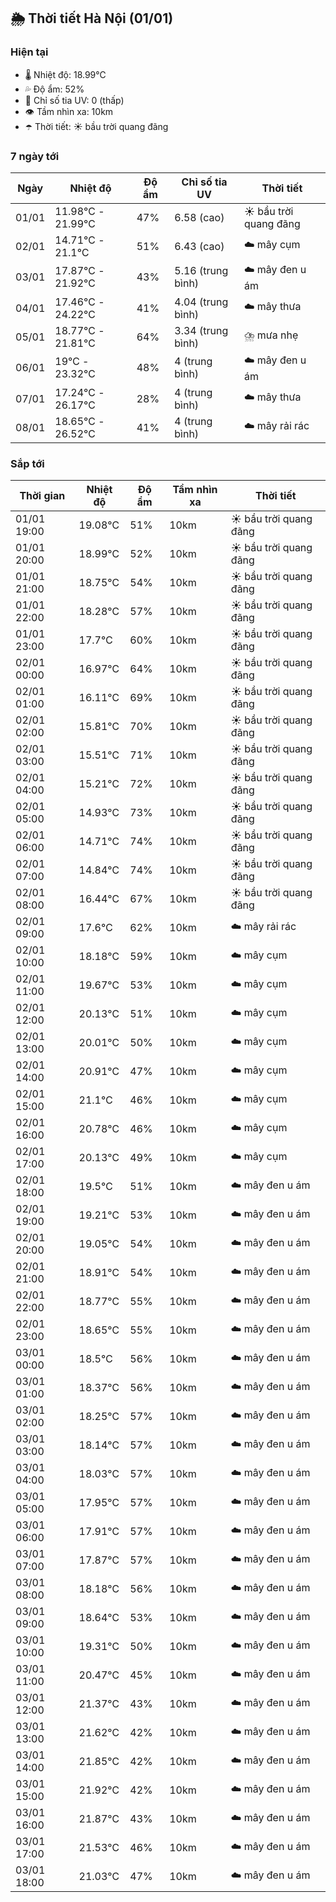 ## 🌦️ Thời tiết Hà Nội (01/01)

### Hiện tại

- 🌡️ Nhiệt độ: 18.99℃
- 💦 Độ ẩm: 52%
- 🌟 Chỉ số tia UV: 0 (thấp)
- 👁️ Tầm nhìn xa: 10km
- ☂️ Thời tiết: ☀️ bầu trời quang đãng

### 7 ngày tới

| Ngày | Nhiệt độ | Độ ẩm | Chỉ số tia UV | Thời tiết |
| --- | --- | --- | --- | --- |
| 01/01 | 11.98℃ - 21.99℃ | 47% | 6.58 (cao) | ☀️ bầu trời quang đãng |
| 02/01 | 14.71℃ - 21.1℃ | 51% | 6.43 (cao) | ☁️ mây cụm |
| 03/01 | 17.87℃ - 21.92℃ | 43% | 5.16 (trung bình) | ☁️ mây đen u ám |
| 04/01 | 17.46℃ - 24.22℃ | 41% | 4.04 (trung bình) | ☁️ mây thưa |
| 05/01 | 18.77℃ - 21.81℃ | 64% | 3.34 (trung bình) | ⛈️ mưa nhẹ |
| 06/01 | 19℃ - 23.32℃ | 48% | 4 (trung bình) | ☁️ mây đen u ám |
| 07/01 | 17.24℃ - 26.17℃ | 28% | 4 (trung bình) | ☁️ mây thưa |
| 08/01 | 18.65℃ - 26.52℃ | 41% | 4 (trung bình) | ☁️ mây rải rác |

### Sắp tới

| Thời gian | Nhiệt độ | Độ ẩm | Tầm nhìn xa | Thời tiết |
| --- | --- | --- | --- | --- |
| 01/01 19:00 | 19.08℃ | 51% | 10km | ☀️ bầu trời quang đãng |
| 01/01 20:00 | 18.99℃ | 52% | 10km | ☀️ bầu trời quang đãng |
| 01/01 21:00 | 18.75℃ | 54% | 10km | ☀️ bầu trời quang đãng |
| 01/01 22:00 | 18.28℃ | 57% | 10km | ☀️ bầu trời quang đãng |
| 01/01 23:00 | 17.7℃ | 60% | 10km | ☀️ bầu trời quang đãng |
| 02/01 00:00 | 16.97℃ | 64% | 10km | ☀️ bầu trời quang đãng |
| 02/01 01:00 | 16.11℃ | 69% | 10km | ☀️ bầu trời quang đãng |
| 02/01 02:00 | 15.81℃ | 70% | 10km | ☀️ bầu trời quang đãng |
| 02/01 03:00 | 15.51℃ | 71% | 10km | ☀️ bầu trời quang đãng |
| 02/01 04:00 | 15.21℃ | 72% | 10km | ☀️ bầu trời quang đãng |
| 02/01 05:00 | 14.93℃ | 73% | 10km | ☀️ bầu trời quang đãng |
| 02/01 06:00 | 14.71℃ | 74% | 10km | ☀️ bầu trời quang đãng |
| 02/01 07:00 | 14.84℃ | 74% | 10km | ☀️ bầu trời quang đãng |
| 02/01 08:00 | 16.44℃ | 67% | 10km | ☀️ bầu trời quang đãng |
| 02/01 09:00 | 17.6℃ | 62% | 10km | ☁️ mây rải rác |
| 02/01 10:00 | 18.18℃ | 59% | 10km | ☁️ mây cụm |
| 02/01 11:00 | 19.67℃ | 53% | 10km | ☁️ mây cụm |
| 02/01 12:00 | 20.13℃ | 51% | 10km | ☁️ mây cụm |
| 02/01 13:00 | 20.01℃ | 50% | 10km | ☁️ mây cụm |
| 02/01 14:00 | 20.91℃ | 47% | 10km | ☁️ mây cụm |
| 02/01 15:00 | 21.1℃ | 46% | 10km | ☁️ mây cụm |
| 02/01 16:00 | 20.78℃ | 46% | 10km | ☁️ mây cụm |
| 02/01 17:00 | 20.13℃ | 49% | 10km | ☁️ mây cụm |
| 02/01 18:00 | 19.5℃ | 51% | 10km | ☁️ mây đen u ám |
| 02/01 19:00 | 19.21℃ | 53% | 10km | ☁️ mây đen u ám |
| 02/01 20:00 | 19.05℃ | 54% | 10km | ☁️ mây đen u ám |
| 02/01 21:00 | 18.91℃ | 54% | 10km | ☁️ mây đen u ám |
| 02/01 22:00 | 18.77℃ | 55% | 10km | ☁️ mây đen u ám |
| 02/01 23:00 | 18.65℃ | 55% | 10km | ☁️ mây đen u ám |
| 03/01 00:00 | 18.5℃ | 56% | 10km | ☁️ mây đen u ám |
| 03/01 01:00 | 18.37℃ | 56% | 10km | ☁️ mây đen u ám |
| 03/01 02:00 | 18.25℃ | 57% | 10km | ☁️ mây đen u ám |
| 03/01 03:00 | 18.14℃ | 57% | 10km | ☁️ mây đen u ám |
| 03/01 04:00 | 18.03℃ | 57% | 10km | ☁️ mây đen u ám |
| 03/01 05:00 | 17.95℃ | 57% | 10km | ☁️ mây đen u ám |
| 03/01 06:00 | 17.91℃ | 57% | 10km | ☁️ mây đen u ám |
| 03/01 07:00 | 17.87℃ | 57% | 10km | ☁️ mây đen u ám |
| 03/01 08:00 | 18.18℃ | 56% | 10km | ☁️ mây đen u ám |
| 03/01 09:00 | 18.64℃ | 53% | 10km | ☁️ mây đen u ám |
| 03/01 10:00 | 19.31℃ | 50% | 10km | ☁️ mây đen u ám |
| 03/01 11:00 | 20.47℃ | 45% | 10km | ☁️ mây đen u ám |
| 03/01 12:00 | 21.37℃ | 43% | 10km | ☁️ mây đen u ám |
| 03/01 13:00 | 21.62℃ | 42% | 10km | ☁️ mây đen u ám |
| 03/01 14:00 | 21.85℃ | 42% | 10km | ☁️ mây đen u ám |
| 03/01 15:00 | 21.92℃ | 42% | 10km | ☁️ mây đen u ám |
| 03/01 16:00 | 21.87℃ | 43% | 10km | ☁️ mây đen u ám |
| 03/01 17:00 | 21.53℃ | 46% | 10km | ☁️ mây đen u ám |
| 03/01 18:00 | 21.03℃ | 47% | 10km | ☁️ mây đen u ám |
